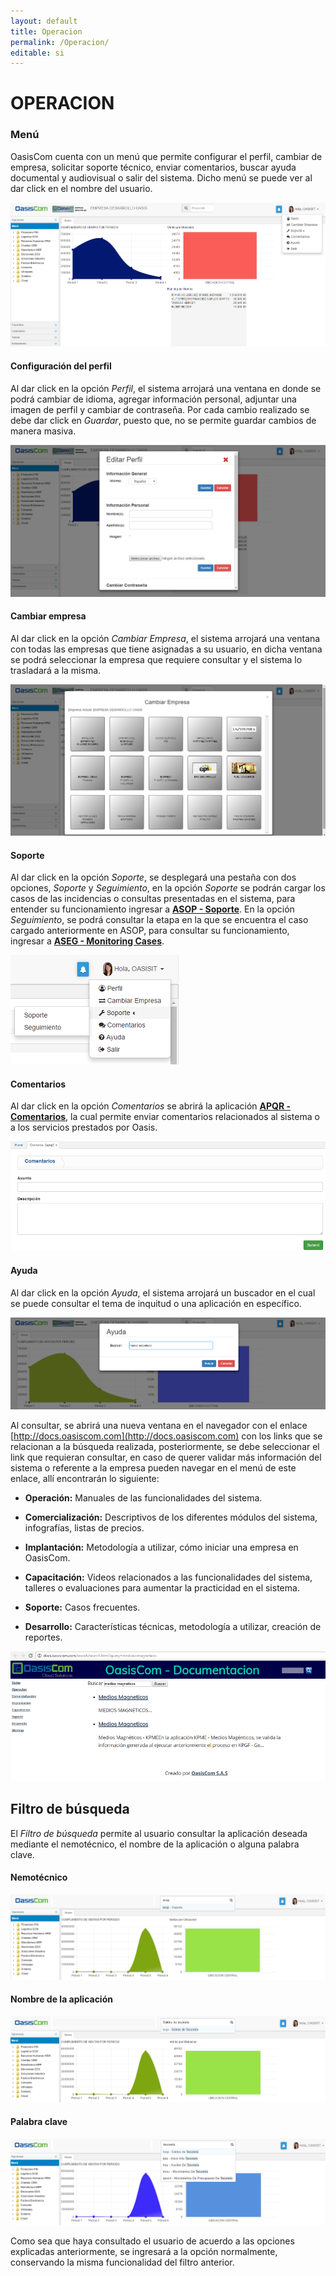 ```yaml
---
layout: default
title: Operacion
permalink: /Operacion/
editable: si
---
```


# OPERACION

### Menú

OasisCom cuenta con un menú que permite configurar el perfil, cambiar de empresa, solicitar soporte técnico, enviar comentarios, buscar ayuda documental y audiovisual o salir del sistema. Dicho menú se puede ver al dar click en el nombre del usuario.  


![](MENU.png)

#### **Configuración del perfil**  

Al dar click en la opción _Perfil_, el sistema arrojará una ventana en donde se podrá cambiar de idioma, agregar información personal, adjuntar una imagen de perfil y cambiar de contraseña. Por cada cambio realizado se debe dar click en _Guardar_, puesto que, no se permite guardar cambios de manera masiva.  


![](PERFIL.png)


#### **Cambiar empresa**  

Al dar click en la opción _Cambiar Empresa_, el sistema arrojará una ventana con todas las empresas que tiene asignadas a su usuario, en dicha ventana se podrá seleccionar la empresa que requiere consultar y el sistema lo trasladará a la misma.  

![](CAMBIAR.png)


#### **Soporte**  

Al dar click en la opción _Soporte_, se desplegará una pestaña con dos opciones, _Soporte_ y _Seguimiento_, en la opción _Soporte_ se podrán cargar los casos de las incidencias o consultas presentadas en el sistema, para entender su funcionamiento ingresar a [**ASOP - Soporte**](https://github.com/OasisCom/Docs/blob/master/Operacion/System/sacceso/asop.md). En la opción _Seguimiento_, se podrá consultar la etapa en la que se encuentra el caso cargado anteriormente en ASOP, para consultar su funcionamiento, ingresar a [**ASEG - Monitoring Cases**](https://github.com/OasisCom/Docs/blob/master/Operacion/System/sacceso/asop.md).  


![](SOPORTE.png)


#### **Comentarios**  


Al dar click en la opción _Comentarios_ se abrirá la aplicación [**APQR - Comentarios**](https://github.com/OasisCom/Docs/blob/master/Operacion/System/sacceso/apqr.md), la cual permite enviar comentarios relacionados al sistema o a los servicios prestados por Oasis.  


![](COMENTARIOS.png)


#### **Ayuda**  

Al dar click en la opción _Ayuda_, el sistema arrojará un buscador en el cual se puede consultar el tema de inquitud o una aplicación en específico. 


![](AYUDA.png)


Al consultar, se abrirá una nueva ventana en el navegador con el enlace [http://docs.oasiscom.com](http://docs.oasiscom.com) con los links que se relacionan a la búsqueda realizada, posteriormente, se debe seleccionar el link que requieran consultar, en caso de querer validar más información del sistema o referente a la empresa pueden navegar en el menú de este enlace, allí encontrarán lo siguiente:  


* **Operación:** Manuales de las funcionalidades del sistema.  

* **Comercialización:** Descriptivos de los diferentes módulos del sistema, infografías, listas de precios.  

* **Implantación:** Metodología a utilizar, cómo iniciar una empresa en OasisCom.  

* **Capacitación:** Videos relacionados a las funcionalidades del sistema, talleres o evaluaciones para aumentar la practicidad en el sistema.  

* **Soporte:** Casos frecuentes.  

* **Desarrollo:** Características técnicas, metodología a utilizar, creación de reportes.  


![](DOCUMENTACION.png)

## Filtro de búsqueda

El _Filtro de búsqueda_ permite al usuario consultar la aplicación deseada mediante el nemotécnico, el nombre de la aplicación o alguna palabra clave.  

#### **Nemotécnico**

![](filtro.png)

#### **Nombre de la aplicación**

![](filtro1.png)

#### **Palabra clave**

![](filtro2.png)

Como sea que haya consultado el usuario de acuerdo a las opciones explicadas anteriormente, se ingresará a la opción normalmente, conservando la misma funcionalidad del filtro anterior.  

